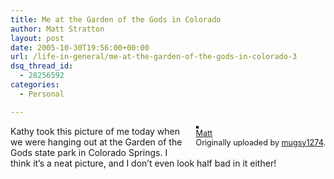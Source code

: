 ```yaml
---
title: Me at the Garden of the Gods in Colorado
author: Matt Stratton
layout: post
date: 2005-10-30T19:56:00+00:00
url: /life-in-general/me-at-the-garden-of-the-gods-in-colorado-3
dsq_thread_id:
  - 28256592
categories:
  - Personal

---
```

<div style="float:right;margin-left:10px;margin-bottom:10px;">
  <a href="http://www.flickr.com/photos/mugsy/57789141/" title="photo sharing"><img src="http://static.flickr.com/27/57789141_5756930814_m.jpg" alt="" style="border:solid 2px #000000;" /></a> <br /> <span style="font-size:.9em;margin-top:0;"> <a href="http://www.flickr.com/photos/mugsy/57789141/">Matt</a> <br /> Originally uploaded by <a href="http://www.flickr.com/people/mugsy/">mugsy1274</a>. </span>
</div>

Kathy took this picture of me today when we were hanging out at the Garden of the Gods state park in Colorado Springs. I think it&#8217;s a neat picture, and I don&#8217;t even look half bad in it either!